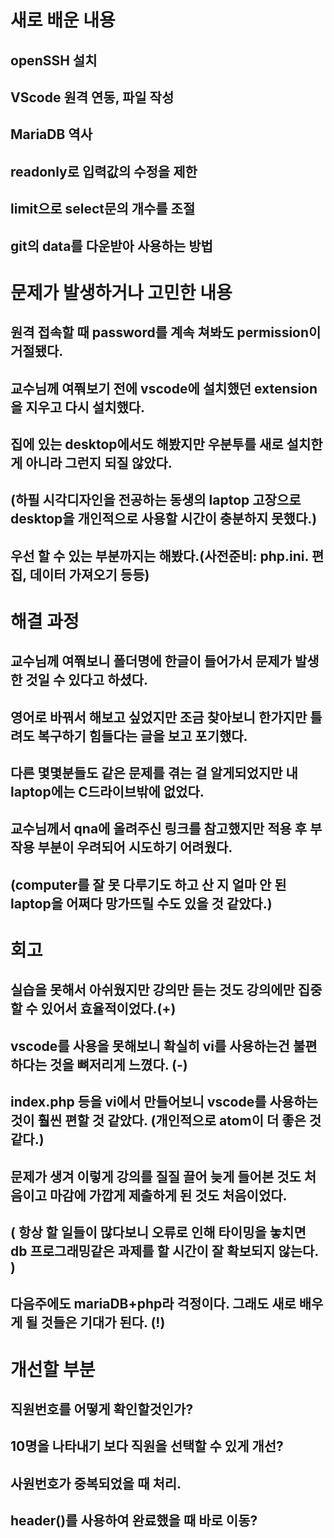 # 새로 배운 내용
## openSSH 설치
## VScode 원격 연동, 파일 작성
## MariaDB 역사
## readonly로 입력값의 수정을 제한
## limit으로 select문의 개수를 조절
## git의 data를 다운받아 사용하는 방법

# 문제가 발생하거나 고민한 내용
## 원격 접속할 때 password를 계속 쳐봐도 permission이 거절됐다.
## 교수님께 여쭤보기 전에 vscode에 설치했던 extension을 지우고 다시 설치했다.
## 집에 있는 desktop에서도 해봤지만 우분투를 새로 설치한게 아니라 그런지 되질 않았다.
## (하필 시각디자인을 전공하는 동생의 laptop 고장으로 desktop을 개인적으로 사용할 시간이 충분하지 못했다.)
## 우선 할 수 있는 부분까지는 해봤다.(사전준비: php.ini. 편집, 데이터 가져오기 등등)

# 해결 과정
## 교수님께 여쭤보니 폴더명에 한글이 들어가서 문제가 발생한 것일 수 있다고 하셨다.
## 영어로 바꿔서 해보고 싶었지만 조금 찾아보니 한가지만 틀려도 복구하기 힘들다는 글을 보고 포기했다.
## 다른 몇몇분들도 같은 문제를 겪는 걸 알게되었지만 내 laptop에는 C드라이브밖에 없었다.
## 교수님께서 qna에 올려주신 링크를 참고했지만 적용 후 부작용 부분이 우려되어 시도하기 어려웠다.
## (computer를 잘 못 다루기도 하고 산 지 얼마 안 된 laptop을 어쩌다 망가뜨릴 수도 있을 것 같았다.)

# 회고
## 실습을 못해서 아쉬웠지만 강의만 듣는 것도 강의에만 집중할 수 있어서 효율적이었다.(+)
## vscode를 사용을 못해보니 확실히 vi를 사용하는건 불편하다는 것을 뼈저리게 느꼈다. (-)
## index.php 등을 vi에서 만들어보니 vscode를 사용하는 것이 훨씬 편할 것 같았다. (개인적으로 atom이 더 좋은 것 같다.)
## 문제가 생겨 이렇게 강의를 질질 끌어 늦게 들어본 것도 처음이고 마감에 가깝게 제출하게 된 것도 처음이었다.
## ( 항상 할 일들이 많다보니 오류로 인해 타이밍을 놓치면 db 프로그래밍같은 과제를 할 시간이 잘 확보되지 않는다. )
## 다음주에도 mariaDB+php라 걱정이다. 그래도 새로 배우게 될 것들은 기대가 된다. (!)

# 개선할 부분
## 직원번호를 어떻게 확인할것인가?
## 10명을 나타내기 보다 직원을 선택할 수 있게 개선?
## 사원번호가 중복되었을 때 처리.
## header()를 사용하여 완료했을 때 바로 이동?
